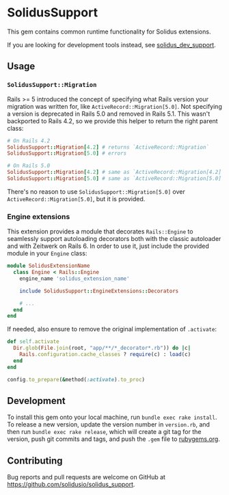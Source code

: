 # SolidusSupport

This gem contains common runtime functionality for Solidus extensions.

If you are looking for development tools instead, see
[solidus_dev_support](https://github.com/solidusio-contrib/solidus_dev_support).

## Usage

### `SolidusSupport::Migration`

Rails >= 5 introduced the concept of specifying what Rails version your migration was written for,
like `ActiveRecord::Migration[5.0]`. Not specifying a version is deprecated in Rails 5.0 and removed
in Rails 5.1. This wasn't backported to Rails 4.2, so we provide this helper to return the right
parent class:

``` ruby
# On Rails 4.2
SolidusSupport::Migration[4.2] # returns `ActiveRecord::Migration`
SolidusSupport::Migration[5.0] # errors

# On Rails 5.0
SolidusSupport::Migration[4.2] # same as `ActiveRecord::Migration[4.2]`
SolidusSupport::Migration[5.0] # same as `ActiveRecord::Migration[5.0]`
```

There's no reason to use `SolidusSupport::Migration[5.0]` over `ActiveRecord::Migration[5.0]`, but
it is provided.

### Engine extensions

This extension provides a module that decorates `Rails::Engine` to seamlessly support autoloading
decorators both with the classic autoloader and with Zeitwerk on Rails 6. In order to use it, just
include the provided module in your `Engine` class:

```ruby
module SolidusExtensionName
  class Engine < Rails::Engine
    engine_name 'solidus_extension_name'

    include SolidusSupport::EngineExtensions::Decorators

    # ...
  end
end
```

If needed, also ensure to remove the original implementation of `.activate`:

```ruby
def self.activate
  Dir.glob(File.join(root, "app/**/*_decorator*.rb")) do |c|
    Rails.configuration.cache_classes ? require(c) : load(c)
  end
end

config.to_prepare(&method(:activate).to_proc)
```

## Development

To install this gem onto your local machine, run `bundle exec rake install`. To release a new
version, update the version number in `version.rb`, and then run `bundle exec rake release`, which
will create a git tag for the version, push git commits and tags, and push the `.gem` file to
[rubygems.org](https://rubygems.org).

## Contributing

Bug reports and pull requests are welcome on GitHub at https://github.com/solidusio/solidus_support.
